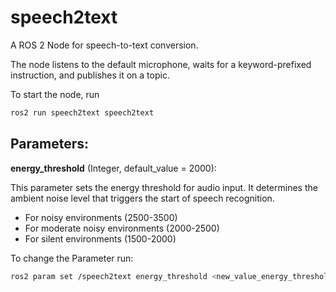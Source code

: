 # speech2text

A ROS 2 Node for speech-to-text conversion.

The node listens to the default microphone, waits for a keyword-prefixed instruction,
and publishes it on a topic.

To start the node, run

```bash
ros2 run speech2text speech2text
```

## Parameters:

**energy_threshold** (Integer, default_value = 2000):

This parameter sets the energy threshold for audio input. It determines the ambient noise level that triggers the start of speech recognition.

- For noisy environments (2500-3500)
- For moderate noisy environments (2000-2500)
- For silent environments (1500-2000)

To change the Parameter run:

```bash
ros2 param set /speech2text energy_threshold <new_value_energy_threshold>
```
